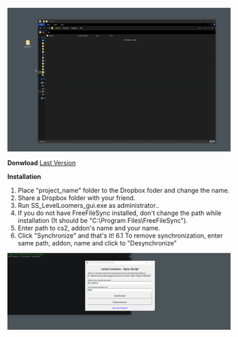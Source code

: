 ![](https://github.com/dertwist/Cs2-Sync-Script/blob/652155268118e55a7e0190265b963266ab71289e/images/dem_01.gif)

**Donwload** [Last Version](https://github.com/dertwist/Cs2-Sync-Script/releases/tag/0.2)

**Installation**
1. Place "project_name" folder to the Dropbox foder and change the name.
2. Share a Dropbox folder with your friend.
3. Run SS_LevelLoomers_gui.exe as administrator..
4. If you do not have FreeFileSync installed, don't change the path while installation (It should be "C:\Program Files\FreeFileSync"). 
5. Enter path to cs2, addon's name and your name.
6. Click "Synchronize" and that's it!
6.1 To remove synchronization, enter same path, addon, name and click to "Desynchronize"

   
![](https://github.com/dertwist/Cs2-Sync-Script/blob/24d83cf6fe3cd5f4edc678fc23067b974e4bf108/images/img_01.png)
